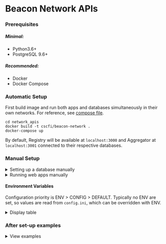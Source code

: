 # Beacon Network APIs
### Prerequisites
##### Minimal:
* Python3.6+
* PostgreSQL 9.6+

##### Recommended:
* Docker
* Docker Compose

### Automatic Setup
First build image and run both apps and databases simultaneously in their own networks. For reference, see [compose file](docker-compose.yml).
```
cd network_apis
docker build -t cscfi/beacon-network .
docker-compose up
```
By default, Registry will be available at `localhost:3000` and Aggregator at `localhost:3001` connected to their respective databases.

### Manual Setup
<details><summary>Setting up a database manually</summary>

#### Database
It is recommended to set up a containerised database for services in case of multiple services running in the same environment. But one can also set up local SQL databases.

Database connection credentials for both the Registry and Aggregator services can be changed at the [configuration file](/network_apis/config/config.ini). Using the example values, to set up a database for the Registry service:
```
cd db
docker run -d -e POSTGRES_USER=reg_user -e POSTGRES_PASSWORD=reg_pass -e POSTGRES_DB=reg_db -v "$PWD"/docker-entrypoint-initdb.d/:/docker-entrypoint-initdb.d/ -p 5438:5432 postgres:9.6
```

Using the same command, but changing the port for the Aggregator service:
```
cd db
docker run -d -e POSTGRES_USER=agg_user -e POSTGRES_PASSWORD=agg_pass -e POSTGRES_DB=agg_db -v "$PWD"/docker-entrypoint-initdb.d/:/docker-entrypoint-initdb.d/ -p 5439:5432 postgres:9.6
```

Now Registry DB should be available at `localhost:5438` and Aggregator DB should be available at `localhost:5439`.
</details>

<details><summary>Running web apps manually</summary>

#### Run without installing
```
git clone https://github.com/CSCfi/beacon-network/
cd beacon-network/network_apis
pip install -r requirements.txt
python3 -m registry    # starts registry
python3 -m aggregator  # starts aggregator
```
#### Install and run
```
git clone https://github.com/CSCfi/beacon-network/
cd beacon-network/network_apis
pip install .
beacon_registry    # starts registry
beacon_aggregator  # starts aggregator
```

#### Build containers and run
```
# Using s2i
cd network_apis
s2i build . centos/python-36-centos7 cscfi/beacon-network

# Or using docker
cd network_apis
docker build -t cscfi/beacon-network .

docker run -d -e BEACON_RUN_APP=registry cscfi/beacon-network      # starts registry
docker run -d -e BEACON_RUN_APP=aggregator cscfi/beacon-network    # starts aggregator
```

By default, Registry will be available at `localhost:3000` and Aggregator at `localhost:3001` connected to their respective databases.

</details>



#### Environment Variables
Configuration priority is ENV > CONFIG > DEFAULT. Typically no ENV are set, so values are read from `config.ini`, which can be overridden with ENV.

<details><summary>Display table</summary>

| ENV            | Default                                    | Description                                                                                                                          |
|----------------|--------------------------------------------|--------------------------------------------------------------------------------------------------------------------------------------|
| CONFIG_FILE    | `config.ini`                               | Location of configuration file, ablosute path.                                                                                       |
| BEACON_RUN_APP | ` `                                         | Specify which app to run inside a container. Possible values: `registry` and `aggregator`.                                           |
| DEBUG          | `False`                                    | Set to `True` to enable more debugging logs from functions.                                               |
| HTTPS_ONLY     | `False`                                    | Determine which HTTP schemas are allowed when contacting Beacons from an Aggregator. Set to `True` to enforce required HTTPS-schema. |
| HOST_ID        | ` `  | Unique service ID of this service, defaults to the value given in `config.ini`.                                                      |
| DB_HOST        | `localhost`  | Database address, defaults to value given in `config.ini` or `localhost`.                                                            |
| DB_PORT        | `5432`  | Database port, defaults to value given in `config.ini` or `5432`.                                                                    |
| DB_USER        | `user`  | Database user, defaults to value given in `config.ini` or `user`.                                                                    |
| DB_PASS        | `pass`  | Database password for user, defaults to value given in `config.ini` or `pass`.                                                       |
| DB_NAME        | `db`  | Database name, defaults to value given in `config.ini` or `db`.                                                                      |
| APP_HOST       | `0.0.0.0` | Web app service IP, defaults to value given in `config.ini` or `0.0.0.0`.                                                            |
| APP_PORT       | `8080` | Web app port, defaults to value given in `config.ini` or `8080`.                                                                     |

</details>

### After set-up examples
<details><summary>View examples</summary>
Register a service, on this case, register self at Registry (host's own details). Do the same for Aggregator, e.g. in testing/dev just change port from `3000` to `3001`. Aggregator will contact Registries that have been registered at its database.

```
curl -X POST \
  -H 'Post-Api-Key: {SECRET_KEY}' \
  http://localhost:3000/services \
  -d '{
    "id": "org.ga4gh.registry",
    "name": "ELIXIR Beacon Registry",
    "serviceType": "GA4GHRegistry",
    "serviceUrl": "https://example.org/service",
    "open": true,
    "apiVersion": "0.1",
    "organization": {
        "id": "org.ga4gh",
        "name": "Global Alliance for Genomic Health",
        "description": "Enabling responsible genomic data sharing for the benefit of human health.",
        "address": "Netstreet 100, Internet, Webland",
        "welcomeUrl": "https://ga4gh.org/",
        "contactUrl": "https://ga4gh.org/contactus/",
        "logoUrl": "https://www.ga4gh.org/wp-content/themes/ga4gh-theme/gfx/GA-logo-footer.png",
        "info": {
            "agenda": "Global Health",
            "affiliation": "The World"
        }
    },
    "description": "Beacon Registry service for ELIXIR node",
    "version": "1.0.0",
    "welcomeUrl": "https://example.org/home",
    "alternativeUrl": "https://example.org/internal"
}'

# RESPONSE:
Service has been registered. Service key for updating and deleting registration, keep it safe: {SECRET_KEY}
```
`POST /services` returns a service key that the registrar should keep safe for updating and deleting the service details.

Updating service details, in this case, changing service id and name. The service key should be given in the `Beacon-Service-Key` header.
```
curl -X PUT \
  http://localhost:3000/services/org.ga4gh.registry \
  -H 'Beacon-Service-Key: {SECRET_KEY}' \
  -d '{
    "id": "org.ga4gh.registry-new",
    "name": "ELIXIR Central Registry",
    "serviceType": "GA4GHRegistry",
    "serviceUrl": "https://example.org/service",
    "open": true,
    "apiVersion": "0.1",
    "organization": {
        "id": "org.ga4gh",
        "name": "Global Alliance for Genomic Health",
        "description": "Enabling responsible genomic data sharing for the benefit of human health.",
        "address": "Netstreet 100, Internet, Webland",
        "welcomeUrl": "https://ga4gh.org/",
        "contactUrl": "https://ga4gh.org/contactus/",
        "logoUrl": "https://www.ga4gh.org/wp-content/themes/ga4gh-theme/gfx/GA-logo-footer.png",
        "info": {
            "agenda": "Global Health",
            "affiliation": "The World"
        }
    },
    "description": "Beacon Registry service for ELIXIR node",
    "version": "1.0.0",
    "welcomeUrl": "https://example.org/home",
    "alternativeUrl": "https://example.org/internal"
}'
```

Get Registry's information.
```
curl -X GET \
  http://localhost:3000/info \
```

Register a Beacon to Registry
```
curl -X POST \
  -H 'Post-Api-Key: {SECRET_KEY}' \
  http://localhost:3000/services \
  -d '{
    "id": "org.ga4gh.beacon",
    "name": "ELIXIR Beacon",
    "serviceType": "GA4GHBeacon",
    "serviceUrl": "https://example.org/service",
    "open": true,
    "apiVersion": "1.0.0",
    "organization": {
        "id": "org.ga4gh",
        "name": "Global Alliance for Genomic Health",
        "description": "Enabling responsible genomic data sharing for the benefit of human health.",
        "address": "Netstreet 100, Internet, Webland",
        "welcomeUrl": "https://ga4gh.org/",
        "contactUrl": "https://ga4gh.org/contactus/",
        "logoUrl": "https://www.ga4gh.org/wp-content/themes/ga4gh-theme/gfx/GA-logo-footer.png",
        "info": {
            "agenda": "Global Health",
            "affiliation": "The World"
        }
    },
    "description": "Beacon service for ELIXIR node",
    "version": "1.0.0",
    "welcomeUrl": "https://example.org/home",
    "alternativeUrl": "https://example.org/internal"
}'
```

Get Aggregator's registered services information. This should return Registries that the Aggregator uses.
```
curl -X GET \
  http://localhost:3001/services \
```

Querying an Aggregator makes the Aggregator query a Registry for Beacon services, which are returned to the Aggregator for querying.

Make a synchronous http query to Aggregator's registered services.
```
curl -X GET \
  'http://localhost:3001/query?assemblyId=GRCh38&referenceName=1&start=1000&referenceBases=A&alternateBases=T' \
```

Make an asynchronous websocket query to Aggregator's registered services (requires a websocket client).
Websocket connection requires following headers: `Connection: Upgrade` and `Upgrade: Websocket`. Secure websocket `wss` protocol should always be used.

An example websocket client is available at [dev/wsclient.py](dev/wsclient.py). Run websocket client with:
```
python wsclient.py
```

Websocket connection can also be tested with a JS client, e.g. [snippet from Beacon UI](https://github.com/CSCfi/beacon-network/blob/master/ui/ui/view/view.js#L115-L144).

For more examples and endpoints see the [API Specification](https://editor.swagger.io/?url=https://gist.githubusercontent.com/teemukataja/b583bd9c6c57afa9a04024f070c79a5b/raw/1b1eef9a8a538fd64f713a6ab3e562b382381ccd/beacon-network-specification-0_1.yml).
</details>
